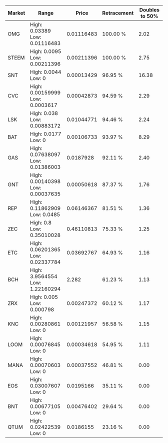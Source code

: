 | Market | Range | Price| Retracement | Doubles to 50% |
| --- | --- | --- | --- | --- |
| OMG | High: 0.03389<br />Low: 0.01116483 | 0.01116483 | 100.00 % | 2.02 |
| STEEM | High: 0.0095<br />Low: 0.00211396 | 0.00211396 | 100.00 % | 2.75 |
| SNT | High: 0.0044<br />Low: 0 | 0.00013429 | 96.95 % | 16.38 |
| CVC | High: 0.00159999<br />Low: 0.0003617 | 0.00042873 | 94.59 % | 2.29 |
| LSK | High: 0.038<br />Low: 0.00883172 | 0.01044771 | 94.46 % | 2.24 |
| BAT | High: 0.0177<br />Low: 0 | 0.00106733 | 93.97 % | 8.29 |
| GAS | High: 0.07638097<br />Low: 0.01386003 | 0.0187928 | 92.11 % | 2.40 |
| GNT | High: 0.00140398<br />Low: 0.00037635 | 0.00050618 | 87.37 % | 1.76 |
| REP | High: 0.11862909<br />Low: 0.0485 | 0.06146367 | 81.51 % | 1.36 |
| ZEC | High: 0.8<br />Low: 0.35010028 | 0.46110813 | 75.33 % | 1.25 |
| ETC | High: 0.06201365<br />Low: 0.02337784 | 0.03692767 | 64.93 % | 1.16 |
| BCH | High: 3.9564554<br />Low: 1.22160294 | 2.282 | 61.23 % | 1.13 |
| ZRX | High: 0.005<br />Low: 0.000798 | 0.00247372 | 60.12 % | 1.17 |
| KNC | High: 0.00280861<br />Low: 0 | 0.00121957 | 56.58 % | 1.15 |
| LOOM | High: 0.00076845<br />Low: 0 | 0.00034618 | 54.95 % | 1.11 |
| MANA | High: 0.00070603<br />Low: 0 | 0.00037552 | 46.81 % | 0.00 |
| EOS | High: 0.03007607<br />Low: 0 | 0.0195166 | 35.11 % | 0.00 |
| BNT | High: 0.00677105<br />Low: 0 | 0.00476402 | 29.64 % | 0.00 |
| QTUM | High: 0.02422539<br />Low: 0 | 0.0186155 | 23.16 % | 0.00 |
